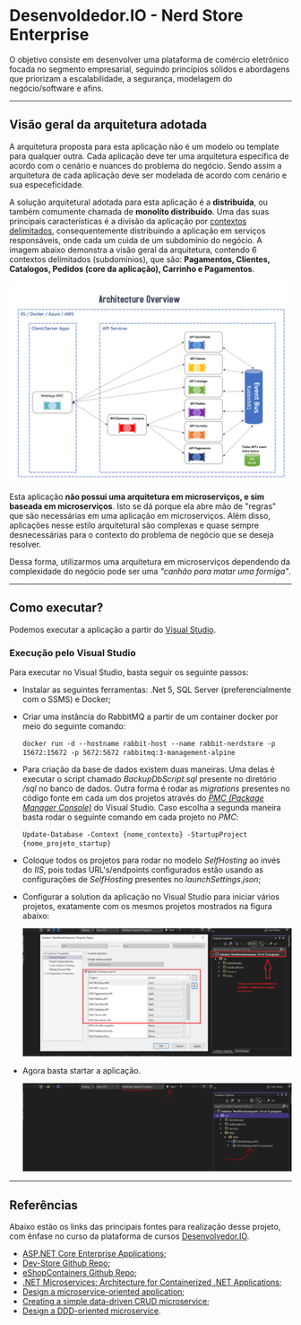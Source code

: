 # Desenvoldedor.IO - Nerd Store Enterprise
O objetivo consiste em desenvolver uma plataforma de comércio eletrônico focada no segmento empresarial, seguindo princípios sólidos e abordagens que priorizam a escalabilidade, a segurança,  modelagem do negócio/software e afins.

---

## Visão geral da arquitetura adotada

A arquitetura proposta para esta aplicação não é um modelo ou template para qualquer outra. Cada aplicação deve ter uma arquitetura específica de acordo com o cenário e nuances do problema do negócio. Sendo assim a arquitetura de cada aplicação deve ser modelada de acordo com cenário e sua especeficidade.

A solução arquitetural adotada para esta aplicação é a **distribuída**, ou também comumente chamada de **monolíto distribuído**. Uma das suas principais características é a divisão da aplicação por [contextos delimitados](https://www.eduardopires.net.br/2016/03/ddd-bounded-context/), consequentemente distribuindo a aplicação em serviços responsáveis, onde cada um cuida de um subdomínio do negócio. A imagem abaixo demonstra a visão geral da arquitetura, contendo 6 contextos delimitados (subdomínios), que são: **Pagamentos, Clientes, Catalogos, Pedidos (core da aplicação), Carrinho e Pagamentos**.

![Arquitetura da aplicação](./docs/arquitetura-aplicacao.png)

Esta aplicação **não possui uma arquitetura em microserviços, e sim baseada em microserviços**. Isto se dá porque ela abre mão de "regras" que são necessárias em uma aplicação em microserviços. Além disso, aplicações nesse estilo arquitetural são complexas e quase sempre desnecessárias para o contexto do problema de negócio que se deseja resolver.


Dessa forma, utilizarmos uma arquitetura em microserviços dependendo da complexidade do negócio pode ser uma *"canhão para matar uma formiga"*.

<hr>

## Como executar?

Podemos executar a aplicação a partir do [Visual Studio](https://visualstudio.microsoft.com/pt-br/downloads/).

### Execução pelo Visual Studio

Para executar no Visual Studio, basta seguir os seguinte passos:

- Instalar as seguintes ferramentas: .Net 5, SQL Server (preferencialmente com o SSMS) e Docker;
- Criar uma instância do RabbitMQ a partir de um container docker por meio do seguinte comando:

    ```
    docker run -d --hostname rabbit-host --name rabbit-nerdstore -p 15672:15672 -p 5672:5672 rabbitmq:3-management-alpine
    ```

- Para criação da base de dados existem duas maneiras. Uma delas é executar o script chamado *BackupDbScript.sql* presente no diretório */sql* no banco de dados. Outra forma é rodar as *migrations* presentes no código fonte em cada um dos projetos através do [*PMC (Package Manager Console)*](https://www.learnentityframeworkcore.com/migrations/commands/pmc-commands) do Visual Studio. Caso escolha a segunda maneira basta rodar o seguinte comando em cada projeto no *PMC*:

    ```
    Update-Database -Context {nome_contexto} -StartupProject {nome_projeto_startup}
    ```

- Coloque todos os projetos para rodar no modelo *SelfHosting* ao invés do *IIS*, pois todas URL's/endpoints configurados estão usando as configurações de *SelfHosting* presentes no *launchSettings.json*;
- Configurar a solution da aplicação no Visual Studio para iniciar vários projetos, exatamente com os mesmos projetos mostrados na figura abaixo:

    ![Selecionando os projetos para executar no visual studio](./docs/executar-aplicacao-visual-studio-1.PNG)

- Agora basta startar a aplicação. 

    ![Startar a aplicação com N projetos](./docs/executar-aplicacao-visual-studio-2.PNG)
<hr>

## Referências

Abaixo estão os links das principais fontes para realização desse projeto, com ênfase no curso da plataforma de cursos [Desenvolvedor.IO](https://desenvolvedor.io/).

- [ASP.NET Core Enterprise Applications](https://desenvolvedor.io/curso-online-asp-net-core-enterprise-applications);
- [Dev-Store Github Repo](https://github.com/desenvolvedor-io/dev-store);
- [eShopContainers Github Repo](https://github.com/dotnet-architecture/eShopOnContainers);
- [.NET Microservices: Architecture for Containerized .NET Applications](https://docs.microsoft.com/en-us/dotnet/architecture/microservices/);
- [Design a microservice-oriented application](https://docs.microsoft.com/en-us/dotnet/architecture/microservices/multi-container-microservice-net-applications/microservice-application-design);
- [Creating a simple data-driven CRUD microservice](https://docs.microsoft.com/en-us/dotnet/architecture/microservices/multi-container-microservice-net-applications/data-driven-crud-microservice);
- [Design a DDD-oriented microservice](https://docs.microsoft.com/en-us/dotnet/architecture/microservices/microservice-ddd-cqrs-patterns/ddd-oriented-microservice).